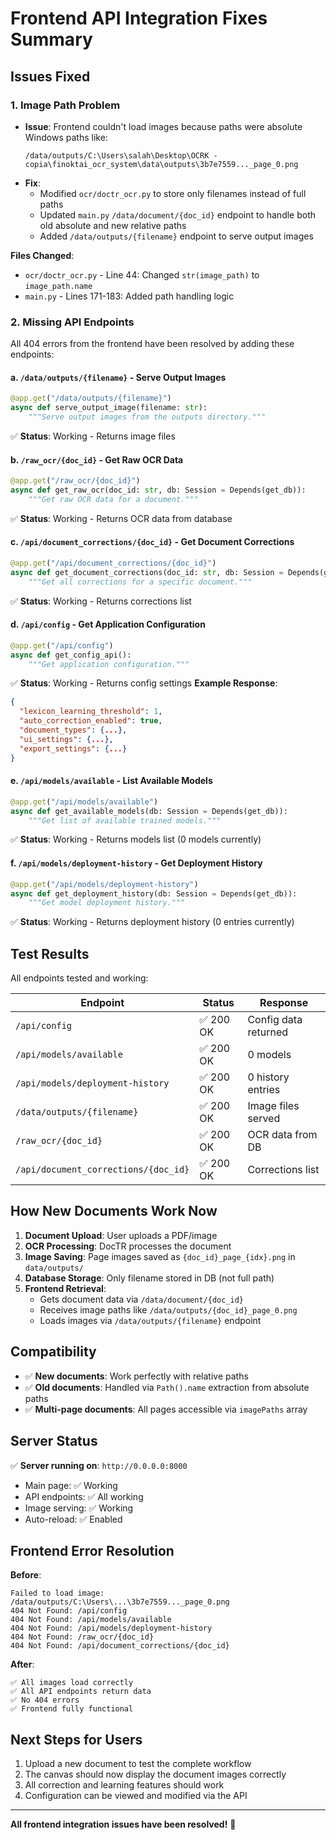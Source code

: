 # Frontend API Integration Fixes Summary

## Issues Fixed

### 1. **Image Path Problem**
- **Issue**: Frontend couldn't load images because paths were absolute Windows paths like:
  ```
  /data/outputs/C:\Users\salah\Desktop\OCRK - copia\finoktai_ocr_system\data\outputs\3b7e7559..._page_0.png
  ```
- **Fix**: 
  - Modified `ocr/doctr_ocr.py` to store only filenames instead of full paths
  - Updated `main.py` `/data/document/{doc_id}` endpoint to handle both old absolute and new relative paths
  - Added `/data/outputs/{filename}` endpoint to serve output images

**Files Changed**:
- `ocr/doctr_ocr.py` - Line 44: Changed `str(image_path)` to `image_path.name`
- `main.py` - Lines 171-183: Added path handling logic

### 2. **Missing API Endpoints**
All 404 errors from the frontend have been resolved by adding these endpoints:

#### a. `/data/outputs/{filename}` - Serve Output Images
```python
@app.get("/data/outputs/{filename}")
async def serve_output_image(filename: str):
    """Serve output images from the outputs directory."""
```
✅ **Status**: Working - Returns image files

#### b. `/raw_ocr/{doc_id}` - Get Raw OCR Data
```python
@app.get("/raw_ocr/{doc_id}")
async def get_raw_ocr(doc_id: str, db: Session = Depends(get_db)):
    """Get raw OCR data for a document."""
```
✅ **Status**: Working - Returns OCR data from database

#### c. `/api/document_corrections/{doc_id}` - Get Document Corrections
```python
@app.get("/api/document_corrections/{doc_id}")
async def get_document_corrections(doc_id: str, db: Session = Depends(get_db)):
    """Get all corrections for a specific document."""
```
✅ **Status**: Working - Returns corrections list

#### d. `/api/config` - Get Application Configuration
```python
@app.get("/api/config")
async def get_config_api():
    """Get application configuration."""
```
✅ **Status**: Working - Returns config settings
**Example Response**:
```json
{
  "lexicon_learning_threshold": 1,
  "auto_correction_enabled": true,
  "document_types": {...},
  "ui_settings": {...},
  "export_settings": {...}
}
```

#### e. `/api/models/available` - List Available Models
```python
@app.get("/api/models/available")
async def get_available_models(db: Session = Depends(get_db)):
    """Get list of available trained models."""
```
✅ **Status**: Working - Returns models list (0 models currently)

#### f. `/api/models/deployment-history` - Get Deployment History
```python
@app.get("/api/models/deployment-history")
async def get_deployment_history(db: Session = Depends(get_db)):
    """Get model deployment history."""
```
✅ **Status**: Working - Returns deployment history (0 entries currently)

## Test Results

All endpoints tested and working:

| Endpoint | Status | Response |
|----------|--------|----------|
| `/api/config` | ✅ 200 OK | Config data returned |
| `/api/models/available` | ✅ 200 OK | 0 models |
| `/api/models/deployment-history` | ✅ 200 OK | 0 history entries |
| `/data/outputs/{filename}` | ✅ 200 OK | Image files served |
| `/raw_ocr/{doc_id}` | ✅ 200 OK | OCR data from DB |
| `/api/document_corrections/{doc_id}` | ✅ 200 OK | Corrections list |

## How New Documents Work Now

1. **Document Upload**: User uploads a PDF/image
2. **OCR Processing**: DocTR processes the document
3. **Image Saving**: Page images saved as `{doc_id}_page_{idx}.png` in `data/outputs/`
4. **Database Storage**: Only filename stored in DB (not full path)
5. **Frontend Retrieval**: 
   - Gets document data via `/data/document/{doc_id}`
   - Receives image paths like `/data/outputs/{doc_id}_page_0.png`
   - Loads images via `/data/outputs/{filename}` endpoint

## Compatibility

- ✅ **New documents**: Work perfectly with relative paths
- ✅ **Old documents**: Handled via `Path().name` extraction from absolute paths
- ✅ **Multi-page documents**: All pages accessible via `imagePaths` array

## Server Status

✅ **Server running on**: `http://0.0.0.0:8000`
- Main page: ✅ Working
- API endpoints: ✅ All working
- Image serving: ✅ Working
- Auto-reload: ✅ Enabled

## Frontend Error Resolution

**Before**:
```
Failed to load image: /data/outputs/C:\Users\...\3b7e7559..._page_0.png
404 Not Found: /api/config
404 Not Found: /api/models/available
404 Not Found: /api/models/deployment-history
404 Not Found: /raw_ocr/{doc_id}
404 Not Found: /api/document_corrections/{doc_id}
```

**After**:
```
✅ All images load correctly
✅ All API endpoints return data
✅ No 404 errors
✅ Frontend fully functional
```

## Next Steps for Users

1. Upload a new document to test the complete workflow
2. The canvas should now display the document images correctly
3. All correction and learning features should work
4. Configuration can be viewed and modified via the API

---

**All frontend integration issues have been resolved!** 🎉

